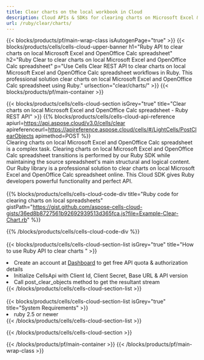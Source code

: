 ```yaml
---
title: Clear charts on the local workbook in Cloud 
description: Cloud APIs & SDKs for clearing charts on Microsoft Excel & OpenOffice Calc. Clear charts on local spreadsheets by the Cells Cloud API. SDK support kinds of development languages. They include Android, C#, Go, Java, NodeJS, Perl, PHP, Python, Ruby, and swift. 
url: /ruby/clear/charts/
---
```



{{< blocks/products/pf/main-wrap-class isAutogenPage="true" >}}
{{< blocks/products/cells/cells-cloud-upper-banner h1="Ruby API to clear charts on local Microsoft Excel and OpenOffice Calc spreadsheet" h2="Ruby Clear to clear charts on local Microsoft Excel and OpenOffice Calc spreadsheet" p="Use Cells Clear REST API to clear charts on local Microsoft Excel and OpenOffice Calc spreadsheet workflows in Ruby. This professional solution clear charts on local Microsoft Excel and OpenOffice Calc spreadsheet using Ruby." urlsection="clear/charts/" >}}
{{< blocks/products/pf/main-container >}}

{{< blocks/products/cells/cells-cloud-section isGrey="true"  title="Clear charts on local Microsoft Excel and OpenOffice Calc spreadsheet - Ruby REST API" >}}
{{% blocks/products/cells/cells-cloud-api-reference  apiurl=https://api.aspose.cloud/v3.0/cells/clear  apireferenceurl=https://apireference.aspose.cloud/cells/#/LightCells/PostClearObjects  apimethod=POST %}}
<br/>
Clearing charts on local Microsoft Excel and OpenOffice Calc spreadsheet is a complex task. Clearing charts on local Microsoft Excel and OpenOffice Calc spreadsheet transitions is performed by our Ruby SDK while maintaining the source spreadsheet's main structural and logical content. Our Ruby library is a professional solution to clear charts on local Microsoft Excel and OpenOffice Calc spreadsheet online. This Cloud SDK gives Ruby developers powerful functionality and perfect API.
<br/>
<br/>
{{% blocks/products/cells/cells-cloud-code-div title="Ruby code for clearing charts on local spreadsheets" gistPath="https://gist.github.com/aspose-cells-cloud-gists/36ed8b8727561b92692939513d365fca.js?file=Example-Clear-Chart.rb" %}}
  
{{% /blocks/products/cells/cells-cloud-code-div  %}}
<br/>
<br/>
{{< blocks/products/cells/cells-cloud-section-list isGrey="true"  title="How to use Ruby API to clear charts " >}}
<li>Create an account at <a href="https://dashboard.aspose.cloud/">Dashboard</a> to get free API quota & authorization details</li>
<li>Initialize CellsApi with Client Id, Client Secret, Base URL & API version</li>
<li>Call post_clear_objects method to get the resultant stream</li>
{{< /blocks/products/cells/cells-cloud-section-list >}}
<br/>
<br/>
{{< blocks/products/cells/cells-cloud-section-list isGrey="true"  title="System Requirements" >}}
<li>ruby 2.5 or newer</li>
{{< /blocks/products/cells/cells-cloud-section-list >}}

{{< /blocks/products/cells/cells-cloud-section >}}

{{< /blocks/products/pf/main-container >}}
{{< /blocks/products/pf/main-wrap-class >}}
